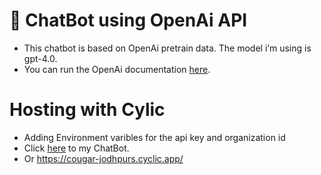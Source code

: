 # 🤖 ChatBot using OpenAi API
* This chatbot is based on OpenAi pretrain data. The model i‘m using is gpt-4.0.
* You can run the OpenAi documentation [here](https://platform.openai.com/docs/introduction).
  
# Hosting with Cylic
* Adding Environment varibles for the api key and organization id
* Click [here](https://cougar-jodhpurs.cyclic.app/) to my ChatBot.
* Or https://cougar-jodhpurs.cyclic.app/
